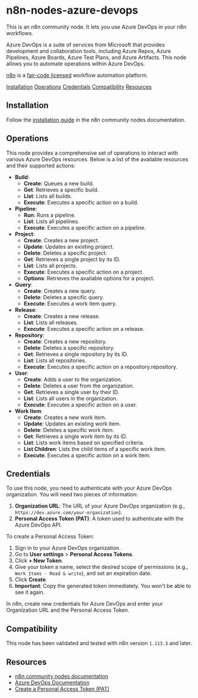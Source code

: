 # n8n-nodes-azure-devops

This is an n8n community node. It lets you use Azure DevOps in your n8n workflows.

Azure DevOps is a suite of services from Microsoft that provides development and collaboration tools, including Azure Repos, Azure Pipelines, Azure Boards, Azure Test Plans, and Azure Artifacts. This node allows you to automate operations within Azure DevOps.

[n8n](https://n8n.io/) is a [fair-code licensed](https://docs.n8n.io/reference/license/) workflow automation platform.

[Installation](#installation)
[Operations](#operations)
[Credentials](#credentials)
[Compatibility](#compatibility)
[Resources](#resources)

## Installation

Follow the [installation guide](https://docs.n8n.io/integrations/community-nodes/installation/) in the n8n community nodes documentation.

## Operations

This node provides a comprehensive set of operations to interact with various Azure DevOps resources. Below is a list of the available resources and their supported actions:

*   **Build**:
    *   **Create**: Queues a new build.
    *   **Get**: Retrieves a specific build.
    *   **List**: Lists all builds.
    *   **Execute**: Executes a specific action on a build.
*   **Pipeline**:
    *   **Run**: Runs a pipeline.
    *   **List**: Lists all pipelines.
    *   **Execute**: Executes a specific action on a pipeline.
*   **Project**:
    *   **Create**: Creates a new project.
    *   **Update**: Updates an existing project.
    *   **Delete**: Deletes a specific project.
    *   **Get**: Retrieves a single project by its ID.
    *   **List**: Lists all projects.
    *   **Execute**: Executes a specific action on a project.
    *   **Options**: Retrieves the available options for a project.
*   **Query**:
    *   **Create**: Creates a new query.
    *   **Delete**: Deletes a specific query.
    *   **Execute**: Executes a work item query.
*   **Release**:
    *   **Create**: Creates a new release.
    *   **List**: Lists all releases.
    *   **Execute**: Executes a specific action on a release.
*   **Repository**:
    *   **Create**: Creates a new repository.
    *   **Delete**: Deletes a specific repository.
    *   **Get**: Retrieves a single repository by its ID.
    *   **List**: Lists all repositories.
    *   **Execute**: Executes a specific action on a repository.repository.
*   **User**:
    *   **Create**: Adds a user to the organization.
    *   **Delete**: Deletes a user from the organization.
    *   **Get**: Retrieves a single user by their ID.
    *   **List**: Lists all users in the organization.
    *   **Execute**: Executes a specific action on a user.
*   **Work Item**:
    *   **Create**: Creates a new work item.
    *   **Update**: Updates an existing work item.
    *   **Delete**: Deletes a specific work item.
    *   **Get**: Retrieves a single work item by its ID.
    *   **List**: Lists work items based on specified criteria.
    *   **List Children**: Lists the child items of a specific work item.
    *   **Execute**: Executes a specific action on a work item.
   
## Credentials

To use this node, you need to authenticate with your Azure DevOps organization. You will need two pieces of information:

1.  **Organization URL**: The URL of your Azure DevOps organization (e.g., `https://dev.azure.com/your-organization`).
2.  **Personal Access Token (PAT)**: A token used to authenticate with the Azure DevOps API.

To create a Personal Access Token:

1.  Sign in to your Azure DevOps organization.
2.  Go to **User settings** > **Personal Access Tokens**.
3.  Click **+ New Token**.
4.  Give your token a name, select the desired scope of permissions (e.g., `Work Items - Read & write`), and set an expiration date.
5.  Click **Create**.
6.  **Important**: Copy the generated token immediately. You won't be able to see it again.

In n8n, create new credentials for Azure DevOps and enter your Organization URL and the Personal Access Token.

## Compatibility

This node has been validated and tested with n8n version `1.113.3` and later.

## Resources

*   [n8n community nodes documentation](https://docs.n8n.io/integrations/#community-nodes)
*   [Azure DevOps Documentation](https://docs.microsoft.com/en-us/azure/devops/)
*   [Create a Personal Access Token (PAT)](https://docs.microsoft.com/en-us/azure/devops/organizations/accounts/use-personal-access-tokens-to-authenticate)
